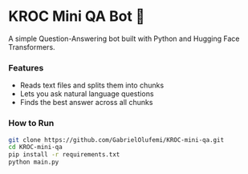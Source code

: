 # KROC Mini QA Bot 🤖

A simple Question-Answering bot built with Python and Hugging Face Transformers.  

### Features
- Reads text files and splits them into chunks  
- Lets you ask natural language questions  
- Finds the best answer across all chunks  

### How to Run
```bash
git clone https://github.com/GabrielOlufemi/KROC-mini-qa.git
cd KROC-mini-qa
pip install -r requirements.txt
python main.py

